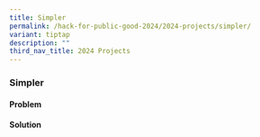 ```yaml
---
title: Simpler
permalink: /hack-for-public-good-2024/2024-projects/simpler/
variant: tiptap
description: ""
third_nav_title: 2024 Projects
---
```

<h3>Simpler</h3>
<h4>Problem</h4>
<h4>Solution</h4>
<p></p>